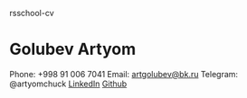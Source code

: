 rsschool-cv

# Golubev Artyom

Phone: +998 91 006 7041
Email: artgolubev@bk.ru
Telegram: @artyomchuck
[LinkedIn](https://www.linkedin.com/in/artyom-golubev/)
[Github](https://github.com/Artyom099)
